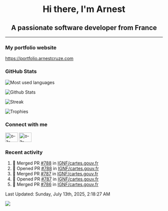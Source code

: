 <h1 align="center">Hi there, I'm Arnest</h1>
<h2 align="center">A passionate software developer from France</h2>

---

### My portfolio website

https://portfolio.arnestcruze.com

### GitHub Stats

![Most used languages](https://github-readme-stats.vercel.app/api/top-langs/?username=ocruze&langs_count=10&layout=compact&hide=tsql)

![Github Stats](https://github-readme-stats.vercel.app/api?username=ocruze&count_private=true&show_icons=true&title_color=fff&text_color=fff&bg_color=30,36d1dc,904e95)

![Streak](https://github-readme-streak-stats.herokuapp.com/?user=ocruze&)

![Trophies](https://github-profile-trophy.vercel.app/?username=ocruze)

### Connect with me

<p align="left">
  <a href="mailto:o.cruze@live.com" target="blank"><img align="center" src="https://upload.wikimedia.org/wikipedia/commons/d/df/Microsoft_Office_Outlook_%282018%E2%80%93present%29.svg" alt="o-a-cruze" height="30" width="40" /></a>
  <a href="https://linkedin.com/in/o-a-cruze" target="blank"><img align="center" src="https://raw.githubusercontent.com/rahuldkjain/github-profile-readme-generator/master/src/images/icons/Social/linked-in-alt.svg" alt="o-a-cruze" height="30" width="40" /></a>
</p>

### Recent activity

<!--RECENT_ACTIVITY:start-->
1. 🎉 Merged PR [#788](https://github.com/IGNF/cartes.gouv.fr/pull/788) in [IGNF/cartes.gouv.fr](https://github.com/IGNF/cartes.gouv.fr)
2. 💪 Opened PR [#788](https://github.com/IGNF/cartes.gouv.fr/pull/788) in [IGNF/cartes.gouv.fr](https://github.com/IGNF/cartes.gouv.fr)
3. 🎉 Merged PR [#787](https://github.com/IGNF/cartes.gouv.fr/pull/787) in [IGNF/cartes.gouv.fr](https://github.com/IGNF/cartes.gouv.fr)
4. 💪 Opened PR [#787](https://github.com/IGNF/cartes.gouv.fr/pull/787) in [IGNF/cartes.gouv.fr](https://github.com/IGNF/cartes.gouv.fr)
5. 🎉 Merged PR [#786](https://github.com/IGNF/cartes.gouv.fr/pull/786) in [IGNF/cartes.gouv.fr](https://github.com/IGNF/cartes.gouv.fr)
<!--RECENT_ACTIVITY:end-->

<!--RECENT_ACTIVITY:last_update-->
Last Updated: Sunday, July 13th, 2025, 2:18:27 AM
<!--RECENT_ACTIVITY:last_update_end-->

[![](https://visitcount.itsvg.in/api?id=ocruze&label=Profile%20Views&pretty=false)](https://visitcount.itsvg.in)
